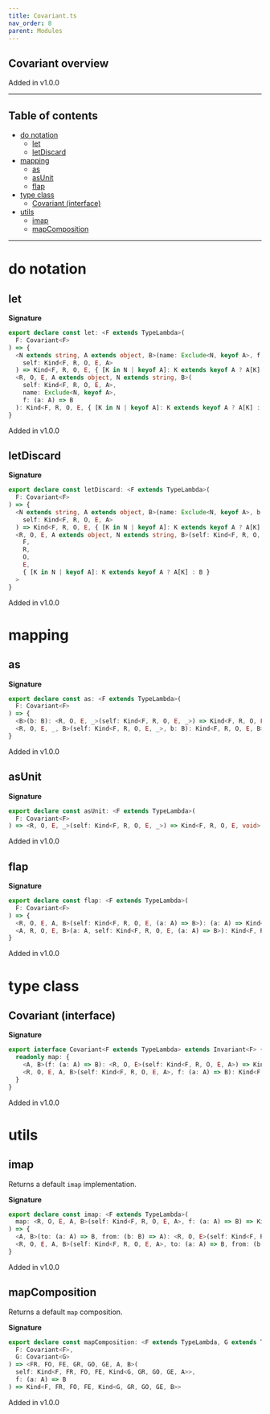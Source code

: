 ```yaml
---
title: Covariant.ts
nav_order: 8
parent: Modules
---
```


## Covariant overview

Added in v1.0.0

---

<h2 class="text-delta">Table of contents</h2>

- [do notation](#do-notation)
  - [let](#let)
  - [letDiscard](#letdiscard)
- [mapping](#mapping)
  - [as](#as)
  - [asUnit](#asunit)
  - [flap](#flap)
- [type class](#type-class)
  - [Covariant (interface)](#covariant-interface)
- [utils](#utils)
  - [imap](#imap)
  - [mapComposition](#mapcomposition)

---

# do notation

## let

**Signature**

```ts
export declare const let: <F extends TypeLambda>(
  F: Covariant<F>
) => {
  <N extends string, A extends object, B>(name: Exclude<N, keyof A>, f: (a: A) => B): <R, O, E>(
    self: Kind<F, R, O, E, A>
  ) => Kind<F, R, O, E, { [K in N | keyof A]: K extends keyof A ? A[K] : B }>
  <R, O, E, A extends object, N extends string, B>(
    self: Kind<F, R, O, E, A>,
    name: Exclude<N, keyof A>,
    f: (a: A) => B
  ): Kind<F, R, O, E, { [K in N | keyof A]: K extends keyof A ? A[K] : B }>
}
```

Added in v1.0.0

## letDiscard

**Signature**

```ts
export declare const letDiscard: <F extends TypeLambda>(
  F: Covariant<F>
) => {
  <N extends string, A extends object, B>(name: Exclude<N, keyof A>, b: B): <R, O, E>(
    self: Kind<F, R, O, E, A>
  ) => Kind<F, R, O, E, { [K in N | keyof A]: K extends keyof A ? A[K] : B }>
  <R, O, E, A extends object, N extends string, B>(self: Kind<F, R, O, E, A>, name: Exclude<N, keyof A>, b: B): Kind<
    F,
    R,
    O,
    E,
    { [K in N | keyof A]: K extends keyof A ? A[K] : B }
  >
}
```

Added in v1.0.0

# mapping

## as

**Signature**

```ts
export declare const as: <F extends TypeLambda>(
  F: Covariant<F>
) => {
  <B>(b: B): <R, O, E, _>(self: Kind<F, R, O, E, _>) => Kind<F, R, O, E, B>
  <R, O, E, _, B>(self: Kind<F, R, O, E, _>, b: B): Kind<F, R, O, E, B>
}
```

Added in v1.0.0

## asUnit

**Signature**

```ts
export declare const asUnit: <F extends TypeLambda>(
  F: Covariant<F>
) => <R, O, E, _>(self: Kind<F, R, O, E, _>) => Kind<F, R, O, E, void>
```

Added in v1.0.0

## flap

**Signature**

```ts
export declare const flap: <F extends TypeLambda>(
  F: Covariant<F>
) => {
  <R, O, E, A, B>(self: Kind<F, R, O, E, (a: A) => B>): (a: A) => Kind<F, R, O, E, B>
  <A, R, O, E, B>(a: A, self: Kind<F, R, O, E, (a: A) => B>): Kind<F, R, O, E, B>
}
```

Added in v1.0.0

# type class

## Covariant (interface)

**Signature**

```ts
export interface Covariant<F extends TypeLambda> extends Invariant<F> {
  readonly map: {
    <A, B>(f: (a: A) => B): <R, O, E>(self: Kind<F, R, O, E, A>) => Kind<F, R, O, E, B>
    <R, O, E, A, B>(self: Kind<F, R, O, E, A>, f: (a: A) => B): Kind<F, R, O, E, B>
  }
}
```

Added in v1.0.0

# utils

## imap

Returns a default `imap` implementation.

**Signature**

```ts
export declare const imap: <F extends TypeLambda>(
  map: <R, O, E, A, B>(self: Kind<F, R, O, E, A>, f: (a: A) => B) => Kind<F, R, O, E, B>
) => {
  <A, B>(to: (a: A) => B, from: (b: B) => A): <R, O, E>(self: Kind<F, R, O, E, A>) => Kind<F, R, O, E, B>
  <R, O, E, A, B>(self: Kind<F, R, O, E, A>, to: (a: A) => B, from: (b: B) => A): Kind<F, R, O, E, B>
}
```

Added in v1.0.0

## mapComposition

Returns a default `map` composition.

**Signature**

```ts
export declare const mapComposition: <F extends TypeLambda, G extends TypeLambda>(
  F: Covariant<F>,
  G: Covariant<G>
) => <FR, FO, FE, GR, GO, GE, A, B>(
  self: Kind<F, FR, FO, FE, Kind<G, GR, GO, GE, A>>,
  f: (a: A) => B
) => Kind<F, FR, FO, FE, Kind<G, GR, GO, GE, B>>
```

Added in v1.0.0
